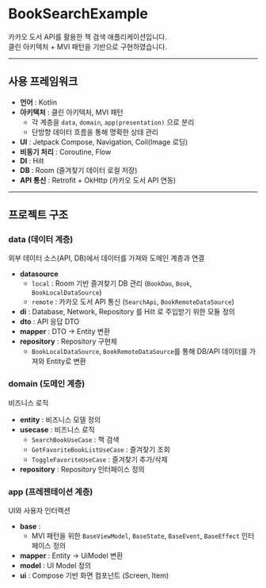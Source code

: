 # BookSearchExample

카카오 도서 API를 활용한 책 검색 애플리케이션입니다.  
클린 아키텍처 + MVI 패턴을 기반으로 구현하였습니다.  

---

## 사용 프레임워크

- **언어** : Kotlin  
- **아키텍처** : 클린 아키텍처, MVI 패턴  
  - 각 계층을 `data`, `domain`, `app(presentation)` 으로 분리  
  - 단방향 데이터 흐름을 통해 명확한 상태 관리  
- **UI** : Jetpack Compose, Navigation, Coil(Image 로딩)  
- **비동기 처리** : Coroutine, Flow  
- **DI** : Hilt  
- **DB** : Room (즐겨찾기 데이터 로컬 저장)  
- **API 통신** : Retrofit + OkHttp (카카오 도서 API 연동)  

---

## 프로젝트 구조

### data (데이터 계층)  
외부 데이터 소스(API, DB)에서 데이터를 가져와 도메인 계층과 연결  

- **datasource**
  - `local` : Room 기반 즐겨찾기 DB 관리 (`BookDao`, `Book`, `BookLocalDataSource`)  
  - `remote` : 카카오 도서 API 통신 (`SearchApi`, `BookRemoteDataSource`)  
- **di** : Database, Network, Repository 를 Hilt 로 주입받기 위한 모듈 정의  
- **dto** : API 응답 DTO  
- **mapper** : DTO → Entity 변환  
- **repository** : Repository 구현체  
  - `BookLocalDataSource`, `BookRemoteDataSource`를 통해 DB/API 데이터를 가져와 Entity로 변환  



### domain (도메인 계층)  
비즈니스 로직 

- **entity** : 비즈니스 모델 정의  
- **usecase** : 비즈니스 로직  
  - `SearchBookUseCase` : 책 검색  
  - `GetFavoriteBookListUseCase` : 즐겨찾기 조회  
  - `ToggleFavoriteUseCase` : 즐겨찾기 추가/삭제  
- **repository** : Repository 인터페이스 정의  



### app (프레젠테이션 계층)  
UI와 사용자 인터랙션 

- **base** :  
  - MVI 패턴을 위한 `BaseViewModel`, `BaseState`, `BaseEvent`, `BaseEffect` 인터페이스 정의  
- **mapper** : Entity → UiModel 변환  
- **model** : UI Model 정의  
- **ui** : Compose 기반 화면 컴포넌트 (Screen, Item)  


